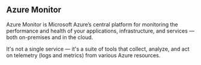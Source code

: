 ## Azure Monitor

Azure Monitor is Microsoft Azure’s central platform for monitoring the performance and health of your applications, infrastructure, and services — both on-premises and in the cloud.

It's not a single service — it's a suite of tools that collect, analyze, and act on telemetry (logs and metrics) from various Azure resources.